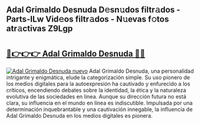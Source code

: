 ## Adal Grimaldo Desnuda D𝚎sn𝚞dos filtr𝚊dos - Parts-ILw Vid𝚎os filtr𝚊dos - N𝚞evas f𝚘tos atr𝚊ctivas Z9Lgp

# <h2><a href="http://mbd8e0.tromn.icu/?c=Adal+Grimaldo+Desnuda">🔗👉👉👉 Adal Grimaldo Desnuda 🔗🔗</a></h2>

[![Adal Grimaldo Desnuda nuevo](https://i.imgur.com/pEAQMta.gif)](http://mbd8e0.tromn.icu/?c=Adal+Grimaldo+Desnuda)
Adal Grimaldo Desnuda, una personalidad intrigante y enigmática, elude la categorización simple. Su uso pionero de los medios digitales para la autoexpresión ha cautivado y enfurecido a los críticos, encendiendo debates sobre la identidad, la ética y la naturaleza evolutiva de las sociedades en línea. Aunque su dirección futura no está clara, su influencia en el mundo en línea es indiscutible. Impulsada por una determinación inquebrantable y una cautivación innegable, la influencia de Adal Grimaldo Desnuda en los medios digitales es pionera.
